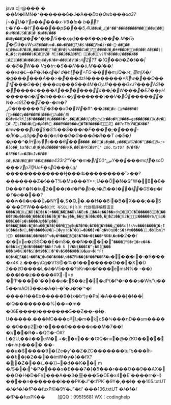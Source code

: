 java c|ײ@��� �
��M�IiMN�^������6�J�A��_Do�Qwb���xa3?|~�U�Yø�����x-V9�lp�
b�\?t:�Y�~�Ҥ�����p$���5,_4U`��s�ݰ�"��"��R�����M����p���vM�@�JS��|�ˎ�x��[���	�N�y����`��^�j�/5��xԫ_]���K��g���.M�Ҧ	�@3�uW`sXE�Q��эv�.��w�E��T}�$!���Rm�ir��~~���� 	k��dL�ل�3�7��N�E�"h��F�}%z����Ȼa�?��0�U�ڒ�##��D�m�$��\A�$��\|�ڶ�ܻtcVy����\��YZ�
M(��2��2@�M
�ɋ�v)RY�8��u}��҈��X��
�Zֶ���H��G�ѸO�y�?�#>��8�V�:H`2?T
�(Q��b�Z�t��|�:�8�W��	
Vq�tn:�S��N��ϋ,M��l��!��vs�L~�P�}I�x�!
d�h[�+FG:���m;lQ�>t_㙶mjX�/�g������A��>����dzH��������*Kw���O��ߙ���G��{	���aq���S��4M�GyJ?����GxJ?���ASI� �����c���֨�A������a��[�W����EZ��yH�����n�/�m���x+�y������\��V�Ȭ������N�ރc9]Z��Z��-�m�?ړO�t�����%Ƒ�$��x0�W�#^:��`2���c-zH���M�)[>���Cy��P��N�|���eJu��{榝�9�v8dkK]i�Y�����|#L����k�r,�����U[q�܏sìyc��o�h9���=gz���B��)͛Wٶ�z��_J\I��d�ip�ƥ0�k_ֺ���Ѳ6��b��w�T�3����݉=J ��?eT0(F��X��?�`mw���U�S�S%��Š���r�F����;����-�|K�ٻq3g���|�n/l��0�G���å�R��T o�5�}�p��^�)Hoys���6��`����_��C�\�g��,p���NG2�O�^��dB=;>�l6��̭ѣaf�c\��j�ώǓ����*��PK�,��l�PKl�9Yl' 106.txtUT
�/�f�/�fP��fux�Z�nIv�P��	$�,�Z�U�Ԛ�9"��X���`e433r2"Y�^�m�/00^ڛY�����mcf׿�soD���Vp7@UeFܸ�sQ���/.g/������_�������Ӈ���ʥ���������˟>��?�������Z�ť��T%�Mu���Y*+;U��Ӧ�N�Ջ"W�B�8�D���Y�N�ku2��*�(�d�P�b�;i�Z\��\��i�GS�p�I�؟�o�*���?��w�ȕ�u��|]ܙ�NY�,S�Q,�.��H��8\:�B�X���;��S	� ��DYW���`�8代 写SQL|R|R|R
代做程序编程语言����1�ϋܓ�D{��i�(+����݉���D\A�Ee�.��4e��J��xdn�OIC�Ǐ�����3�����TU�ӊ��6�����C�$��]��"�wj��ݻ��ӱ�]��z��,ٙ��Z1��E2�z�����Y6/Sȹ����I��Fp�\����Jp��Tp��	�6������:��6a���ߓ��{�3�g�q�Z�9�ç�C���Y���ؾ��Sc]!s%v���$�����;IӓĆ��da�v,�̫�%����@@�~�yy!d�T�D=�9��[v�Fq�V0q8�:S�!#m�����ͨ,�bbmY)D
����K��ļ��V��8^v�y�Ӵ���6�3�7��+�{���*NK�\�e�`�2��/�I�xܗ�zSSĆ��֭E�mS�,��N��j��"`����YS�r�re�4�-�d��1>�d�S����F��b!7w� k
[V�Nƫ���I�^;�O(���
���A�K�f�S�M$��]�^�\�5���9��G�ڤa>�|^F!�Q�s�S�ֱ�[ה��B��wB�G�6��\s��ZPN��{�Y��P��B5�u`����:�:�S����x4K
z.���y\Cg�V1S@�%�1�������O���X�D 2��߶O����L�ă�V5���?bKn�k�f���emsN%�
-��\}���l��z�����#X->p �fP����'��|i��a�:$��z��ԀP{�P�r���s�Wn/'u��5��mAO}3��a�A�\-�'�u�t�'^�!����H��Eb�����9�)x�b^)y�Pa|l�A����[�I��|�lQ��������%|��=�m�	�06E����)�������5��Z��-�Ĩ�:	U�����.���MC���ς#կ�m�kc$�ℕ���תD��sm�����:�0��p2}�r����0�����օ��M�7��!�)/��R�+�QG�-ÓA?L�2U,��ä��eW�.+�;�x��:�GIQ�nv�@�ZKO����𼕪r�nhփ���� ��-��u�$����9�{Ze�y'��Z�ZC�������tuҦ���Ǐh-��ե�j�2����imW�y�[��fX?�j�Z���/_��}}~�d��K��
m	�/S��ו^�P����s�E���7�[�5���r���O��9��AX���O�H�D�Fe���A��3�㢆���5�OE�x4�Ε'����rr�H}����n��݃�����I���PK�J"�tl'PK`�9Y�,��l� ��105.txtUT
�/�f�/�fP��fuxPKl�9Y�J"�tl' ���106.txtUT
�/�f�/�fP��fuxPK��         
加QQ：99515681  WX：codinghelp
